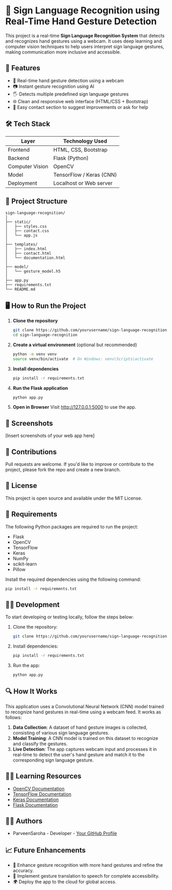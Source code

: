 # 🤟 Sign Language Recognition using Real-Time Hand Gesture Detection

This project is a real-time **Sign Language Recognition System** that detects and recognizes hand gestures using a webcam. It uses deep learning and computer vision techniques to help users interpret sign language gestures, making communication more inclusive and accessible.

## 🚀 Features

- 🔴 Real-time hand gesture detection using a webcam
- 📷 Instant gesture recognition using AI
- 🖐️ Detects multiple predefined sign language gestures
- 🌐 Clean and responsive web interface (HTML/CSS + Bootstrap)
- 📩 Easy contact section to suggest improvements or ask for help

## 🛠️ Tech Stack

| Layer           | Technology Used              |
|-----------------|------------------------------|
| Frontend        | HTML, CSS, Bootstrap         |
| Backend         | Flask (Python)               |
| Computer Vision | OpenCV                       |
| Model           | TensorFlow / Keras (CNN)     |
| Deployment      | Localhost or Web server      |

## 📂 Project Structure

```
sign-language-recognition/
│
├── static/
│   ├── styles.css
│   ├── contact.css
│   └── app.js
│
├── templates/
│   ├── index.html
│   ├── contact.html
│   └── documentation.html
│
├── model/
│   └── gesture_model.h5
│
├── app.py
├── requirements.txt
└── README.md
```

## 🖥️ How to Run the Project

1. **Clone the repository**  
   ```bash
   git clone https://github.com/yourusername/sign-language-recognition.git
   cd sign-language-recognition
   ```

2. **Create a virtual environment** (optional but recommended)
   ```bash
   python -m venv venv
   source venv/bin/activate  # On Windows: venv\Scripts\activate
   ```

3. **Install dependencies**
   ```bash
   pip install -r requirements.txt
   ```

4. **Run the Flask application**
   ```bash
   python app.py
   ```

5. **Open in Browser**
   Visit http://127.0.0.1:5000 to use the app.

## 📸 Screenshots

[Insert screenshots of your web app here]


## 🤝 Contributions

Pull requests are welcome. If you'd like to improve or contribute to the project, please fork the repo and create a new branch.

## 📄 License

This project is open source and available under the MIT License.

## 📝 Requirements

The following Python packages are required to run the project:
- Flask
- OpenCV
- TensorFlow
- Keras
- NumPy
- scikit-learn
- Pillow

Install the required dependencies using the following command:
```bash
pip install -r requirements.txt
```

## 🧑‍💻 Development

To start developing or testing locally, follow the steps below:

1. Clone the repository:
   ```bash
   git clone https://github.com/yourusername/sign-language-recognition.git
   ```

2. Install dependencies:
   ```bash
   pip install -r requirements.txt
   ```

3. Run the app:
   ```bash
   python app.py
   ```

## 🔍 How It Works

This application uses a Convolutional Neural Network (CNN) model trained to recognize hand gestures in real-time using a webcam feed. It works as follows:

1. **Data Collection**: A dataset of hand gesture images is collected, consisting of various sign language gestures.
2. **Model Training**: A CNN model is trained on this dataset to recognize and classify the gestures.
3. **Live Detection**: The app captures webcam input and processes it in real-time to detect the user's hand gesture and match it to the corresponding sign language gesture.

## 🧑‍🏫 Learning Resources

- [OpenCV Documentation](https://docs.opencv.org/)
- [TensorFlow Documentation](https://www.tensorflow.org/api_docs)
- [Keras Documentation](https://keras.io/api/)
- [Flask Documentation](https://flask.palletsprojects.com/)

## 👩‍💻 Authors

- ParveenSaroha - Developer - [Your GitHub Profile](https://github.com/yourusername)

## 📈 Future Enhancements

- 🧠 Enhance gesture recognition with more hand gestures and refine the accuracy.
- 🔄 Implement gesture translation to speech for complete accessibility.
- 🌍 Deploy the app to the cloud for global access.

